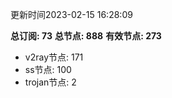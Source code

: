 更新时间2023-02-15 16:28:09

**总订阅: 73**
**总节点: 888**
**有效节点: 273**
- v2ray节点: 171
- ss节点: 100
- trojan节点: 2
